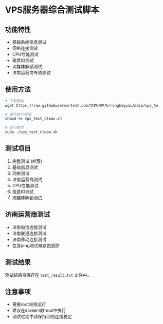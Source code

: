 # VPS服务器综合测试脚本

## 功能特性

- 基础系统信息测试
- 网络连接测试  
- CPU性能测试
- 磁盘IO测试
- 流媒体解锁测试
- 济南运营商专项测试

## 使用方法

```bash
# 下载脚本
wget https://raw.githubusercontent.com/您的用户名/rongheguai/main/vps_test_clean.sh

# 赋予执行权限
chmod +x vps_test_clean.sh

# 运行脚本
sudo ./vps_test_clean.sh
```

## 测试项目

1. 完整测试 (推荐)
2. 基础信息测试
3. 网络测试
4. 济南运营商测试
5. CPU性能测试
6. 磁盘IO测试
7. 流媒体解锁测试

## 济南运营商测试

- 济南电信连接测试
- 济南联通连接测试
- 济南移动连接测试
- 包含ping测试和路由追踪

## 测试结果

测试结果将保存在 `test_result.txt` 文件中。

## 注意事项

- 需要root权限运行
- 建议在screen或tmux中执行
- 测试过程中请保持网络连接稳定
